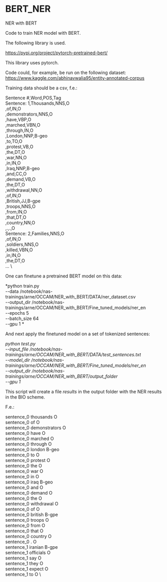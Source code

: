 # BERT_NER
NER with BERT

Code to train NER model with BERT.

The following library is used. 

https://pypi.org/project/pytorch-pretrained-bert/

This library uses pytorch.

Code could, for example, be run on the following dataset: https://www.kaggle.com/abhinavwalia95/entity-annotated-corpus

Training data should be a csv, f.e.: 

Sentence #,Word,POS,Tag \
Sentence: 1,Thousands,NNS,O \
,of,IN,O \
,demonstrators,NNS,O \
,have,VBP,O \
,marched,VBN,O \
,through,IN,O  \
,London,NNP,B-geo  \
,to,TO,O  \
,protest,VB,O  \
,the,DT,O  \
,war,NN,O  \
,in,IN,O \
,Iraq,NNP,B-geo \
,and,CC,O \
,demand,VB,O \
,the,DT,O \
,withdrawal,NN,O \
,of,IN,O \
,British,JJ,B-gpe \
,troops,NNS,O \
,from,IN,O \
,that,DT,O \
,country,NN,O \
,.,.,O \
Sentence: 2,Families,NNS,O  \
,of,IN,O \
,soldiers,NNS,O \
,killed,VBN,O \
,in,IN,O \
,the,DT,O \
... \


One can finetune a pretrained BERT model on this data:

*python train.py \
--data /notebook/nas-trainings/arne/OCCAM/NER_with_BERT/DATA/ner_dataset.csv \
--output_dir /notebook/nas-trainings/arne/OCCAM/NER_with_BERT/Fine_tuned_models/ner_en \
--epochs 5 \
--batch_size 64 \
--gpu 1 *

And next apply the finetuned model on a set of tokenized sentences:

*python test.py \
--input_file /notebook/nas-trainings/arne/OCCAM/NER_with_BERT/DATA/test_sentences.txt \
--model_dir /notebook/nas-trainings/arne/OCCAM/NER_with_BERT/Fine_tuned_models/ner_en \
--output_dir  /notebook/nas-trainings/arne/OCCAM/NER_with_BERT/output_folder \
--gpu 1*

This script will create a file *results* in the output folder with the NER results in the BIO scheme. 

F.e.:

sentence_0      thousands       O  \
sentence_0      of      O  \
sentence_0      demonstrators   O  \
sentence_0      have    O  \
sentence_0      marched O \
sentence_0      through O \
sentence_0      london  B-geo  \
sentence_0      to      O \
sentence_0      protest O \
sentence_0      the     O \
sentence_0      war     O \
sentence_0      in      O \
sentence_0      iraq    B-geo \
sentence_0      and     O \
sentence_0      demand  O \
sentence_0      the     O  \
sentence_0      withdrawal      O \
sentence_0      of      O \
sentence_0      british B-gpe  \
sentence_0      troops  O \
sentence_0      from    O \
sentence_0      that    O \
sentence_0      country O \
sentence_0      .       O \
sentence_1      iranian B-gpe \
sentence_1      officials       O \
sentence_1      say     O \
sentence_1      they    O \
sentence_1      expect  O \
sentence_1      to      O \




